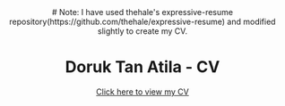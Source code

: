 <div align="center">
# Note:
I have used thehale's expressive-resume repository(https://github.com/thehale/expressive-resume) and modified slightly to create my CV.

# Doruk Tan Atila - CV
[Click here to view my CV](src/Doruk%20Tan%20Atila%20-%20Resume.pdf)
